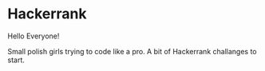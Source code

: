 # Hackerrank

Hello Everyone!

Small polish girls trying to code like a pro.
A bit of Hackerrank challanges to start. 

